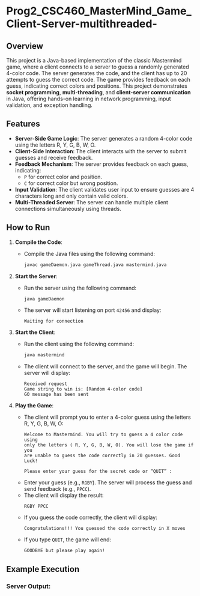 # Prog2_CSC460_MasterMind_Game_Client-Server-multithreaded-

## Overview
This project is a Java-based implementation of the classic Mastermind game, where a client connects to a server to guess a randomly generated 4-color code. The server generates the code, and the client has up to 20 attempts to guess the correct code. The game provides feedback on each guess, indicating correct colors and positions. This project demonstrates **socket programming**, **multi-threading**, and **client-server communication** in Java, offering hands-on learning in network programming, input validation, and exception handling.

## Features
- **Server-Side Game Logic**: The server generates a random 4-color code using the letters R, Y, G, B, W, O.
- **Client-Side Interaction**: The client interacts with the server to submit guesses and receive feedback.
- **Feedback Mechanism**: The server provides feedback on each guess, indicating:
  - `P` for correct color and position.
  - `C` for correct color but wrong position.
- **Input Validation**: The client validates user input to ensure guesses are 4 characters long and only contain valid colors.
- **Multi-Threaded Server**: The server can handle multiple client connections simultaneously using threads.

## How to Run
1. **Compile the Code**:
   - Compile the Java files using the following command:
     ```bash
     javac gameDaemon.java gameThread.java mastermind.java
     ```

2. **Start the Server**:
   - Run the server using the following command:
     ```bash
     java gameDaemon
     ```
   - The server will start listening on port `42456` and display:
     ```
     Waiting for connection
     ```

3. **Start the Client**:
   - Run the client using the following command:
     ```bash
     java mastermind
     ```
   - The client will connect to the server, and the game will begin. The server will display:
     ```
     Received request
     Game string to win is: [Random 4-color code]
     GO message has been sent
     ```

4. **Play the Game**:
   - The client will prompt you to enter a 4-color guess using the letters R, Y, G, B, W, O:
     ```
     Welcome to Mastermind. You will try to guess a 4 color code using
     only the letters ( R, Y, G, B, W, O). You will lose the game if you
     are unable to guess the code correctly in 20 guesses. Good Luck!

     Please enter your guess for the secret code or “QUIT” : 
     ```
   - Enter your guess (e.g., `RGBY`). The server will process the guess and send feedback (e.g., `PPCC`).  
   - The client will display the result:
     ```
     RGBY PPCC
     ```
   - If you guess the code correctly, the client will display:
     ```
     Congratulations!!! You guessed the code correctly in X moves
     ```
   - If you type `QUIT`, the game will end:
     ```
     GOODBYE but please play again!
     ```

## Example Execution

### Server Output:
